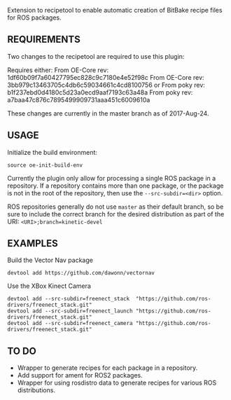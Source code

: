 Extension to recipetool to enable automatic creation of
BitBake recipe files for ROS packages.

## REQUIREMENTS ##

Two changes to the recipetool are required to use this plugin:

Requires either:
    From OE-Core rev: 1df60b09f7a60427795ec828c9c7180e4e52f98c
    From OE-Core rev: 3bb979c13463705c4db6c59034661c4cd8100756
or
    From poky rev: b1f237ebd0d4180c5d23a0ecd9aaf7193c63a48a
    From poky rev: a7baa47c876c7895499909731aaa451c6009610a

These changes are currently in the master branch as of 2017-Aug-24.


## USAGE ##

  Initialize the build environment:

    source oe-init-build-env

  Currently the plugin only allow for processing a single
  ROS package in a repository. If a repository contains more than
  one package, or the package is not in the root of the repository,
  then use the `--src-subdir=<dir>` option.

  ROS repositories generally do not use `master` as their default
  branch, so be sure to include the correct branch for the desired
  distribution as part of the URI: `<URI>;branch=kinetic-devel`

## EXAMPLES ##
Build the Vector Nav package
```
devtool add https://github.com/dawonn/vectornav
```

Use the XBox Kinect Camera
```
devtool add --src-subdir=freenect_stack  "https://github.com/ros-drivers/freenect_stack.git"
devtool add --src-subdir=freenect_launch "https://github.com/ros-drivers/freenect_stack.git"
devtool add --src-subdir=freenect_camera "https://github.com/ros-drivers/freenect_stack.git"
```

## TO DO ##

  * Wrapper to generate recipes for each package in a repository.
  * Add support for ament for ROS2 packages.
  * Wrapper for using rosdistro data to generate recipes for various ROS distributions.


